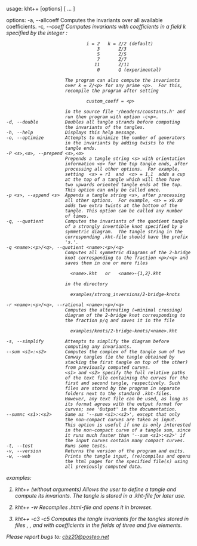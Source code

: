   usage: kht++ [options] [<filename1> <filename2> ... <filenameN>] 
  
  options:
    -a, --allcoeff        Computes the invariants over all available
                          coefficients.
    -c<i>, --coeff <i>    Computes invariants with coefficients in a
                          field k specified by the integer <i>:
  
                                  i = 2   k = Z/2 (default)
                                      3       Z/3
                                      5       Z/5
                                      7       Z/7
                                     11       Z/11
                                      0       Q (experimental)
  
                          The program can also compute the invariants
                          over k = Z/<p> for any prime <p>.  For this,
                          recompile the program after setting
  
                                  custom_coeff = <p>
  
                          in the source file '/headers/constants.h' and 
                          run then program with option -c<p>. 
    -d, --double          Doubles all tangle strands before computing
                          the invariants of the tangles.
    -h, --help            Displays this help message.
    -o, --optimize        Attempts to minimize the number of generators
                          in the invariants by adding twists to the 
                          tangle ends.
    -P <s>,<o>, --prepend <s>,<o> 
                          Prepends a tangle string <s> with orientation
                          information <o> for the top tangle ends, after 
                          processing all other options.  For example, 
                          setting  <s> = r1  and  <o> = 1,1  adds a cup 
                          at the top of a tangle which will then have 
                          two upwards oriented tangle ends at the top. 
                          This option can only be called once. 
    -p <s>, --append <s>  Appends a tangle string <s>, after processing
                          all other options.  For example, <s> = x0.x0 
                          adds two extra twists at the bottom of the 
                          tangle. This option can be called any number
                          of times. 
    -q, --quotient        Computes the invariants of the quotient tangle 
                          of a strongly invertible knot specified by a 
                          symmetric diagram.  The tangle string in the 
                          corresponding .kht-file should have the prefix 
                          's.'. 
    -q <name>:<p>/<q>, --quotient <name>:<p>/<q> 
                          Computes all symmetric diagrams of the 2-bridge
                          knot corresponding to the fraction <p>/<q> and 
                          saves them in one or more files
                                                                   
                            <name>.kht   or   <name>-{1,2}.kht
                                                                   
                          in the directory 
                                                                   
                            examples/strong_inversions/2-bridge-knots
                                                                   
    -r <name>:<p>/<q>, --rational <name>:<p>/<q> 
                          Computes the alternating (=minimal crossing) 
                          diagram of the 2-bridge knot corresponding to 
                          the fraction p/q and saves it in the file

                            examples/knots/2-bridge-knots/<name>.kht

    -s, --simplify        Attempts to simplify the diagram before
                          computing any invariants.
    --sum <s1>:<s2>       Computes the complex of the tangle sum of two 
                          Conway tangles (ie the tangle obtained by 
                          stacking the first tangle on top of the other)
                          from previously computed curves. 
                          <s1> and <s2> specify the full relative paths 
                          of the text file containing the curves for the 
                          first and second tangle, respectively. Such
                          files are stored by the program in separate 
                          folders next to the standard .kht-files. 
                          However, any text file can be used, as long as 
                          its format agrees with the output format for 
                          curves; see 'Output' in the documentation.
    --sumnc <s1>:<s2>     Same as '--sum <s1>:<s2>', except that only 
                          the non-compact curves are taken as input. 
                          This option is useful if one is only interested
                          in the non-compact curve of a tangle sum, since
                          it runs much faster than '--sum <s1>:<s2>' if 
                          the input curves contain many compact curves.
    -t, --test            Runs some tests.
    -v, --version         Returns the version of the program and exits.
    -w, --web             Prints the tangle input, (re)compiles and opens
                          the html pages for the specified file(s) using
                          all previously computed data.
                                                                        
  examples:
  1) kht++ (without arguments) 
     Allows the user to define a tangle and compute its invariants.  The
     tangle is stored in a .kht-file for later use.
  
  2) kht++ -w <filename>
     Recompiles .html-file and opens it in browser.
  
  3) kht++ -c3 -c5 <filename1> <filename2> <filename3>
     Computes the tangle invariants for the tangles stored in files
     <filename1>, <filename2>, and <filename3> with coefficients in the
     fields of three and five elements. 
  
  Please report bugs to: cbz20@posteo.net
